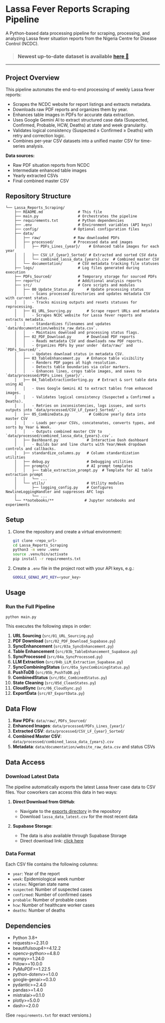 # Lassa Fever Reports Scraping Pipeline

A Python-based data processing pipeline for scraping, processing, and analyzing Lassa fever situation reports from the Nigeria Centre for Disease Control (NCDC).

> ### Newest up-to-date dataset is available [here 🔗](exports/lassa_data_latest.csv)
---
## Project Overview

This pipeline automates the end-to-end processing of weekly Lassa fever reports:
- Scrapes the NCDC website for report listings and extracts metadata.
- Downloads raw PDF reports and organizes them by year.
- Enhances table images in PDFs for accurate data extraction.
- Uses Google Gemini AI to extract structured case data (Suspected, Confirmed, Probable, HCW, Deaths) at state and week granularity.
- Validates logical consistency (Suspected ≥ Confirmed ≥ Deaths) with retry and correction logic.
- Combines per-year CSV datasets into a unified master CSV for time-series analysis.

**Data sources:**
- Raw PDF situation reports from NCDC
- Intermediate enhanced table images
- Yearly extracted CSVs
- Final combined master CSV

## Repository Structure
```TeX
└── Lassa_Reports_Scraping/
    ├── README.md                # This file
    ├── main.py                  # Orchestrates the pipeline
    ├── requirements.txt         # Python dependencies
    ├── .env                     # Environment variables (API keys)
    ├── config/                # Optional configuration files
    ├── data/
    │   ├── raw/               # Raw downloaded PDFs
    │   ├── processed/         # Processed data and images
    │   │   ├── PDFs_Lines_{year}/    # Enhanced table images for each year
    │   │   ├── CSV_LF_{year}_Sorted/ # Extracted and sorted CSV data
    │   │   └── combined_lassa_data_{years}.csv  # Combined master CSV
    │   └── documentation/       # CSV metadata tracking file statuses
    ├── logs/                    # Log files generated during execution
    ├── PDFs_Sourced/            # Temporary storage for sourced PDFs
    ├── reports/                 # Additional analysis reports
    ├── src/                     # Core scripts and modules
    │   ├── 00_Update_Status.py      # Update processing status
    │   │   - Scans processed directories and updates metadata CSV with current status.
    │   │   - Tracks missing outputs and resets statuses for reprocessing.
    │   ├── 01_URL_Sourcing.py       # Scrape report URLs and metadata
    │   │   - Scrapes NCDC website for Lassa fever reports and extracts metadata.
    │   │   - Standardizes filenames and updates `data/documentation/website_raw_data.csv`.
    │   │   - Maintains download and processing status flags.
    │   ├── 02_PDF_Download.py       # Download PDF reports
    │   │   - Reads metadata CSV and downloads new PDF reports.
    │   │   - Organizes PDFs by year under `data/raw/` and `PDFs_Sourced/`.
    │   │   - Updates download status in metadata CSV.
    │   ├── 03_TableEnhancement.py   # Enhance table visibility
    │   │   - Renders PDF pages at high resolution.
    │   │   - Detects table boundaries via color markers.
    │   │   - Enhances lines, crops table images, and saves to `data/processed/PDFs_Lines_{year}/`.
    │   ├── 04_TableExtractionSorting.py  # Extract & sort table data using AI
    │   │   - Uses Google Gemini AI to extract tables from enhanced images.
    │   │   - Validates logical consistency (Suspected ≥ Confirmed ≥ Deaths).
    │   │   - Retries on inconsistencies, logs issues, and sorts outputs into `data/processed/CSV_LF_{year}_Sorted/`.
    │   ├── 05_CombineData.py         # Combine yearly data into master CSV
    │   │   - Loads per-year CSVs, concatenates, converts types, and sorts by Year & Week.
    │   │   - Outputs combined master CSV to `data/processed/combined_lassa_data_{years}.csv`.
    │   ├── Dashboard.py             # Interactive Dash dashboard
    │   │   - Builds bar and line charts with Year/Week dropdown controls and callbacks.
    │   ├── standardize_columns.py   # Column standardization utilities
    │   ├── debug.py                 # Debugging utilities
    │   ├── prompts/                 # AI prompt templates
    │   │   ├── table_extraction_prompt.py  # Template for AI table extraction prompt
    │   │   └── ...
    │   └── utils/                   # Utility modules
    │       ├── logging_config.py    # Configures NewlineLoggingHandler and suppresses AFC logs
    │       └── ...
    └── **notebooks/**              # Jupyter notebooks and experiments
```


## Setup

1. Clone the repository and create a virtual environment:
   ```bash
   git clone <repo_url>
   cd Lassa_Reports_Scraping
   python3 -m venv .venv
   source .venv/bin/activate
   pip install -r requirements.txt
   ```

2. Create a `.env` file in the project root with your API keys, e.g.:
   ```bash
   GOOGLE_GENAI_API_KEY=<your_key>
   ```

## Usage

### Run the Full Pipeline

```bash
python main.py
```

This executes the following steps in order:

1. **URL Sourcing** (`src/01_URL_Sourcing.py`)
2. **PDF Download** (`src/02_PDF_Download_Supabase.py`)
3. **SyncEnhancement** (`src/03a_SyncEnhancement.py`)
4. **Table Enhancement** (`src/03b_TableEnhancement_Supabase.py`)
5. **SyncProcessed** (`src/04a_SyncProcessed.py`)
6. **LLM Extraction** (`src/04b_LLM_Extraction_Supabase.py`)
7. **SyncCombiningStatus** (`src/05a_SyncCombiningStatus.py`)
8. **PushToDB** (`src/05b_PushToDB.py`)
9. **CombinedStatus** (`src/05c_CombinedStatus.py`)
10. **State Cleaning** (`src/05d_CleanStates.py`)
11. **CloudSync** (`src/06_CloudSync.py`)
12. **ExportData** (`src/07_ExportData.py`)

## Data Flow

1. **Raw PDFs**: `data/raw/`, `PDFs_Sourced/`
2. **Enhanced Images**: `data/processed/PDFs_Lines_{year}/`
3. **Extracted CSV**: `data/processed/CSV_LF_{year}_Sorted/`
4. **Combined Master CSV**: `data/processed/combined_lassa_data_{years}.csv`
5. **Metadata**: `data/documentation/website_raw_data.csv` and status CSVs

## Data Access

### Download Latest Data

The pipeline automatically exports the latest Lassa fever case data to CSV files. Your coworkers can access this data in two ways:

1. **Direct Download from GitHub**: 
   - Navigate to the [exports directory](exports/lassa_data_latest.csv) in the repository
   - Download `lassa_data_latest.csv` for the most recent data

2. **Supabase Storage**:
   - The data is also available through Supabase Storage
   - Direct download link: [click here](https://csoccwksnrjkwkfpzqxx.supabase.co/storage/v1/object/sign/lassa-data/data/exports/lassa_data_latest.csv?token=eyJraWQiOiJzdG9yYWdlLXVybC1zaWduaW5nLWtleV81YThiMWNkNi1hM2RlLTQxZDUtODBhOC0zMGU2M2EwNzFkMTIiLCJhbGciOiJIUzI1NiJ9.eyJ1cmwiOiJsYXNzYS1kYXRhL2RhdGEvZXhwb3J0cy9sYXNzYV9kYXRhX2xhdGVzdC5jc3YiLCJpYXQiOjE3NDg4ODE1NjAsImV4cCI6MTc4MDQxNzU2MH0.bdBA9U2WZmg3QgX98FZf-ZwWBk9llP2wKGrnJhXKx9w)

### Data Format

Each CSV file contains the following columns:
- `year`: Year of the report
- `week`: Epidemiological week number
- `states`: Nigerian state name
- `suspected`: Number of suspected cases
- `confirmed`: Number of confirmed cases
- `probable`: Number of probable cases
- `hcw`: Number of healthcare worker cases
- `deaths`: Number of deaths

## Dependencies

- Python 3.8+
- requests>=2.31.0
- beautifulsoup4>=4.12.2
- opencv-python>=4.8.0
- numpy>=1.24.0
- Pillow>=10.0.0
- PyMuPDF>=1.22.5
- python-dotenv>=1.0.0
- google-genai>=0.3.0
- pydantic>=2.4.0
- pandas>=1.4.0
- mistralai>=0.1.0
- plotly>=5.0.0
- dash>=2.0.0

(See `requirements.txt` for exact versions.)
